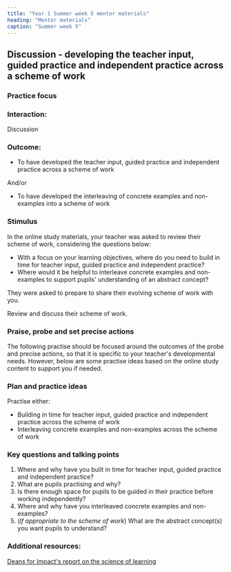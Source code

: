 ```yaml
---
title: "Year 1 Summer week 5 mentor materials"
heading: "Mentor materials"
caption: "Summer week 5"
---
```


## Discussion - developing the teacher input, guided practice and independent practice across a scheme of work

### Practice focus

### Interaction:

Discussion

### Outcome:

- To have developed the teacher input, guided practice and independent practice across a scheme of work

And/or

- To have developed the interleaving of concrete examples and non-examples into a scheme of work

### Stimulus

In the online study materials, your teacher was asked to review their scheme of work, considering the questions below:

- With a focus on your learning objectives, where do you need to build in time for teacher input, guided practice and independent practice?
- Where would it be helpful to interleave concrete examples and non-examples to support pupils' understanding of an abstract concept?

They were asked to prepare to share their evolving scheme of work with you.

Review and discuss their scheme of work.

### Praise, probe and set precise actions

The following practise should be focused around the outcomes of the probe and precise actions, so that it is specific to your teacher's developmental needs. However, below are some practise ideas based on the online study content to support you if needed.

### Plan and practice ideas

Practise either:

- Building in time for teacher input, guided practice and independent practice across the scheme of work
- Interleaving concrete examples and non-examples across the scheme of work

### Key questions and talking points

1. Where and why have you built in time for teacher input, guided practice and independent practice?
2. What are pupils practising and why?
3. Is there enough space for pupils to be guided in their practice before working independently?
4. Where and why have you interleaved concrete examples and non-examples?
5. (_If appropriate to the scheme of work_) What are the abstract concept(s) you want pupils to understand?

### Additional resources:

[Deans for Impact's report on the science of learning](https://deansforimpact.org/resources/the-science-of-learning/)
